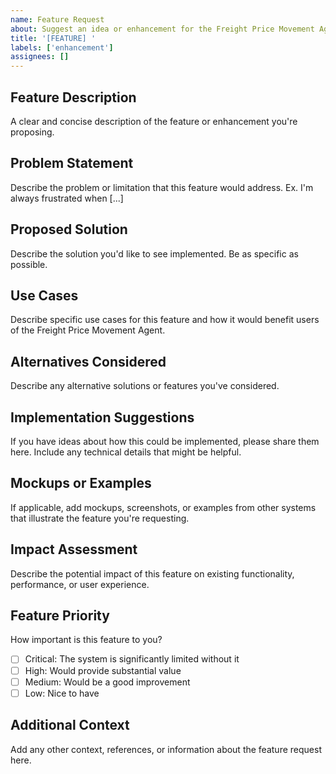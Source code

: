 ```yaml
---
name: Feature Request
about: Suggest an idea or enhancement for the Freight Price Movement Agent
title: '[FEATURE] '
labels: ['enhancement']
assignees: []
---
```


## Feature Description
A clear and concise description of the feature or enhancement you're proposing.

## Problem Statement
Describe the problem or limitation that this feature would address. Ex. I'm always frustrated when [...]

## Proposed Solution
Describe the solution you'd like to see implemented. Be as specific as possible.

## Use Cases
Describe specific use cases for this feature and how it would benefit users of the Freight Price Movement Agent.

## Alternatives Considered
Describe any alternative solutions or features you've considered.

## Implementation Suggestions
If you have ideas about how this could be implemented, please share them here. Include any technical details that might be helpful.

## Mockups or Examples
If applicable, add mockups, screenshots, or examples from other systems that illustrate the feature you're requesting.

## Impact Assessment
Describe the potential impact of this feature on existing functionality, performance, or user experience.

## Feature Priority
How important is this feature to you?
- [ ] Critical: The system is significantly limited without it
- [ ] High: Would provide substantial value
- [ ] Medium: Would be a good improvement
- [ ] Low: Nice to have

## Additional Context
Add any other context, references, or information about the feature request here.